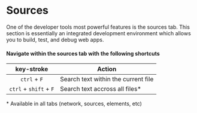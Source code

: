 # Sources

One of the developer tools most powerful features is the sources tab. This section is essentially an integrated development environment which allows you to build, test, and debug web apps.

#### Navigate within the sources tab with the following shortcuts

| key-stroke | Action |
| :---: | --- |
| `ctrl` + `F` | Search text within the current file |
| `ctrl` + `shift` + `F` | Search text accross all files\* |

\* Available in all tabs \(network, sources, elements, etc\)

